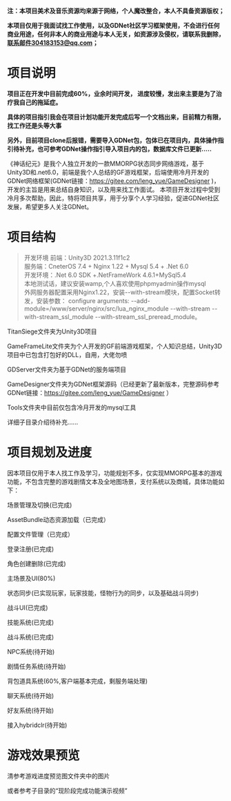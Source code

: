 **注：本项目美术及音乐资源均来源于网络，个人魔改整合，本人不具备资源版权；**

**本项目仅用于我面试找工作使用，以及GDNet社区学习框架使用，不会进行任何商业用途，任何非本人的商业用途与本人无关，如资源涉及侵权，请联系我删除，联系邮件304183153@qq.com；**


# 项目说明
**项目正在开发中目前完成60%，业余时间开发， 进度较慢，发出来主要是为了治疗我自己的拖延症。**

**具体的项目指引我会在项目计划功能开发完成后写一个文档出来，目前精力有限，找工作还是头等大事**

**另外，目前项目clone后报错，需要导入GDNet包，包体已在项目内，具体操作指引待补充，也可参考GDNet操作指引导入项目内的包，数据库文件已更新.....**

《神话纪元》是我个人独立开发的一款MMORPG状态同步网络游戏，基于Unity3D和.net6.0，前端是我个人总结的GF游戏框架，后端使用冷月开发的GDNet网络框架(GDNet链接：https://gitee.com/leng_yue/GameDesigner )， 开发的主旨是用来总结自身知识，以及用来找工作面试。
本项目开发过程中受到冷月多次帮助，因此，特将项目共享，用于分享个人学习经验，促进GDNet社区发展，希望更多人关注GDNet。



# 项目结构
>开发环境
前端：Unity3D 2021.3.11f1c2  
服务端：CneterOS 7.4 + Nginx 1.22 + Mysql 5.4 + .Net 6.0   
开发环境：.Net 6.0 SDK +.NetFrameWork 4.6.1+MySql5.4   
本地测试话，建议安装wamp,个人喜欢使用phpmyadmin操作mysql   
外网服务器配置采用Nginx1.22，安装--with-stream模块，配置Socket转发，安装参数：
configure arguments: --add-module=/www/server/nginx/src/lua_nginx_module --with-stream --with-stream_ssl_module --with-stream_ssl_preread_module。

TitanSiege文件夹为Unity3D项目

GameFrameLite文件夹为个人开发的GF前端游戏框架，个人知识总结，Unity3D项目中已包含打包好的DLL，自用，大佬勿喷

GDServer文件夹为基于GDNet的服务端项目

GameDesigner文件夹为GDNet框架源码（已经更新了最新版本，完整源码参考GDNet链接：https://gitee.com/leng_yue/GameDesigner ）

Tools文件夹中目前仅包含冷月开发的mysql工具

详细子目录介绍待补充......
# 项目规划及进度
因本项目仅用于本人找工作及学习，功能规划不多，仅实现MMORPG基本的游戏功能，不包含完整的游戏剧情文本及全地图场景，支付系统以及商城，具体功能如下：

场景管理及切换(已完成)

AssetBundle动态资源加载（已完成）

配置文件管理（已完成）

登录注册(已完成)

角色创建删除(已完成)

主场景及UI(80%)

状态同步(已实现玩家，玩家技能，怪物行为的同步，以及基础战斗同步)

战斗UI(已完成)

技能系统(已完成)

战斗系统(已完成)

NPC系统(待开始)

剧情任务系统(待开始)

背包道具系统(60%,客户端基本完成，剩服务端处理)

聊天系统(待开始)

好友系统(待开始)

接入hybridclr(待开始)

# 游戏效果预览
清参考游戏进度预览图文件夹中的图片

或者参考子目录的“现阶段完成功能演示视频”